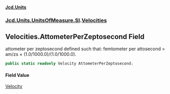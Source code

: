 #### [Jcd.Units](index.md 'index')

### [Jcd.Units.UnitsOfMeasure.SI](Jcd.Units.UnitsOfMeasure.SI.md 'Jcd.Units.UnitsOfMeasure.SI').[Velocities](Velocities.md 'Jcd.Units.UnitsOfMeasure.SI.Velocities')

## Velocities.AttometerPerZeptosecond Field

attometer per zeptosecond defined such that: femtometer per attosecond = am/zs × (1.0/1000.0)/(1.0/1000.0).

```csharp
public static readonly Velocity AttometerPerZeptosecond;
```

#### Field Value

[Velocity](Velocity.md 'Jcd.Units.UnitTypes.Velocity')